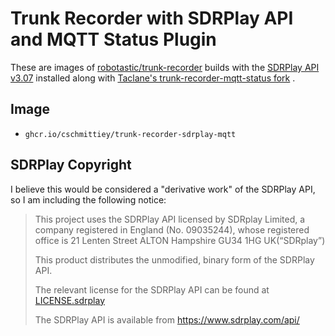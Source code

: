 # Trunk Recorder with SDRPlay API and MQTT Status Plugin

These are images of [robotastic/trunk-recorder](https://github.com/robotastic/trunk-recorder) builds with the [SDRPlay API v3.07](https://www.sdrplay.com/api/) installed along with [Taclane's trunk-recorder-mqtt-status fork](https://github.com/taclane/trunk-recorder-mqtt-status) .

## Image

- `ghcr.io/cschmittiey/trunk-recorder-sdrplay-mqtt`

## SDRPlay Copyright

I believe this would be considered a "derivative work" of the SDRPlay API, so I am including the following notice:

> This project uses the SDRPlay API licensed by SDRplay Limited, a company registered in England (No. 09035244), whose registered office is 21 Lenten Street ALTON Hampshire GU34 1HG UK(“SDRplay”)
>
> This product distributes the unmodified, binary form of the SDRPlay API.
>
> The relevant license for the SDRPlay API can be found at [LICENSE.sdrplay](./LICENSE.sdrplay)
>
> The SDRPlay API is available from <https://www.sdrplay.com/api/>
